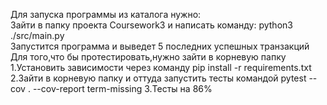 Для запуска программы из каталога нужно:\
Зайти в папку проекта Coursework3 и написать команду: python3 ./src/main.py         
Запустится программа и выведет 5 последних успешных транзакций\
Для того,что бы протестировать,нужно зайти в корневую папку       
1.Установить зависимости через команду pip install -r requirements.txt
2.Зайти в корневую папку и оттуда запустить тесты командой pytest --cov . --cov-report term-missing 
3.Тесты на 86%

